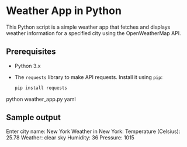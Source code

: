 # Weather App in Python

This Python script is a simple weather app that fetches and displays weather information for a specified city using the OpenWeatherMap API.

## Prerequisites

- Python 3.x
- The `requests` library to make API requests. Install it using `pip`:

  ```bash
  pip install requests

python weather_app.py
yaml
## Sample output 
Enter city name: New York
Weather in New York:
Temperature (Celsius): 25.78
Weather: clear sky
Humidity: 36
Pressure: 1015